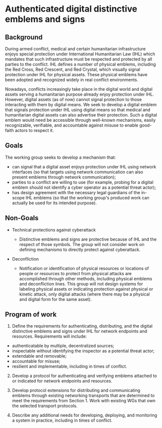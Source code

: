 # Authenticated digital distinctive emblems and signs

## Background

During armed conflict, medical and certain humanitarian infrastructure enjoys special protection under International Humanitarian Law (IHL) which mandates that such infrastructure must be respected and protected by all parties to the conflict.
IHL defines a number of physical emblems, including the Red Cross, Red Crescent, and Red Crystal, which visually signal protection under IHL for physical assets.
These physical emblems have been adopted and recognized widely in real conflict environments.

Nowadays, conflicts increasingly take place in the digital world and digital assets serving a humanitarian purpose already enjoy protection under IHL.
However, digital assets (as of now) cannot signal protection to those interacting with them by digital means.
We seek to develop a digital emblem that signals protection under IHL using digital means so that medical and humanitarian digital assets can also advertise their protection.
Such a digital emblem would need be accessible through well-known mechanisms, easily recognizable, verifiable, and accountable against misuse to enable good-faith actors to respect it.

## Goals

The working group seeks to develop a mechanism that:

- can signal that a digital asset enjoys protection under IHL using network interfaces (so that targets using network communication can also present emblems through network communication);
- parties to a conflict are willing to use (for example, probing for a digital emblem should not identify a cyber operator as a potential threat actor);
- has design agreement with the necessary legal guardians of the in-scope IHL emblems (so that the working group's produced work can actually be used for its intended purpose).

## Non-Goals

* Technical protections against cyberattack
  * Distinctive emblems and signs are protective because of IHL and the respect of those symbols. The group will not consider work on defining mechanisms to directly protect against cyberattack.

* Deconfliction
  * Notification or identification of physical resources or locations of people or resources to protect from physical attacks are accomplished through other methods, including physical emblems and deconfliction lines. This group will not design systems for labeling physical assets or indicating protection against physical or kinetic attack, only digital attacks (where there may be a physical and digital form for the same asset).

## Program of work

1. Define the requirements for authenticating, distributing, and the digital distinctive emblems and signs under IHL for network endpoints and resources. Requirements will include:
* authenticatable by multiple, decentralized sources;
* inspectable without identifying the inspector as a potential threat actor;
* extendable and removable;
* accountable for misuse;
* resilient and implementable, including in times of conflict.

2. Develop a protocol for authenticating and verifying emblems attached to or indicated for network endpoints and resources.

3. Develop protocol extensions for distributing and communicating emblems through existing networking transports that are determined to meet the requirements from Section 1. Work with existing WGs that own the selected transport protocols.

4. Describe any additional needs for developing, deploying, and monitoring a system in practice, including in times of conflict.
